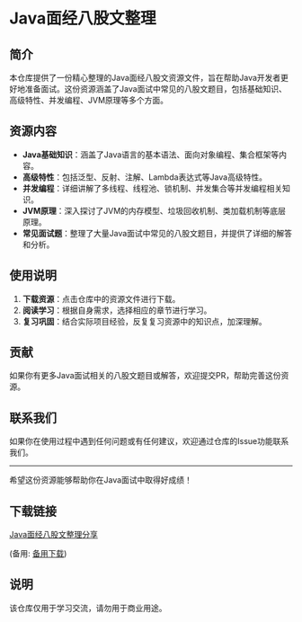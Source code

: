 # Java面经八股文整理

## 简介

本仓库提供了一份精心整理的Java面经八股文资源文件，旨在帮助Java开发者更好地准备面试。这份资源涵盖了Java面试中常见的八股文题目，包括基础知识、高级特性、并发编程、JVM原理等多个方面。

## 资源内容

- **Java基础知识**：涵盖了Java语言的基本语法、面向对象编程、集合框架等内容。
- **高级特性**：包括泛型、反射、注解、Lambda表达式等Java高级特性。
- **并发编程**：详细讲解了多线程、线程池、锁机制、并发集合等并发编程相关知识。
- **JVM原理**：深入探讨了JVM的内存模型、垃圾回收机制、类加载机制等底层原理。
- **常见面试题**：整理了大量Java面试中常见的八股文题目，并提供了详细的解答和分析。

## 使用说明

1. **下载资源**：点击仓库中的资源文件进行下载。
2. **阅读学习**：根据自身需求，选择相应的章节进行学习。
3. **复习巩固**：结合实际项目经验，反复复习资源中的知识点，加深理解。

## 贡献

如果你有更多Java面试相关的八股文题目或解答，欢迎提交PR，帮助完善这份资源。

## 联系我们

如果你在使用过程中遇到任何问题或有任何建议，欢迎通过仓库的Issue功能联系我们。

---

希望这份资源能够帮助你在Java面试中取得好成绩！

## 下载链接
[Java面经八股文整理分享](https://pan.quark.cn/s/f044e941c909) 

(备用: [备用下载](https://pan.baidu.com/s/1RleIM8uDSUhy8s6aqCLbPw?pwd=1234))

## 说明

该仓库仅用于学习交流，请勿用于商业用途。
